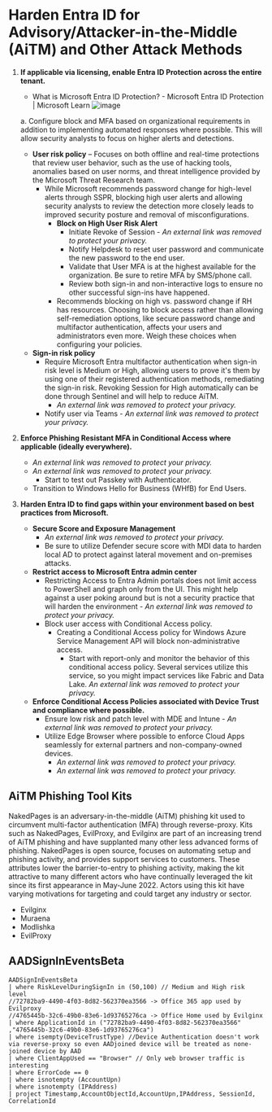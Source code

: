 # Harden Entra ID for Advisory/Attacker-in-the-Middle (AiTM) and Other Attack Methods

1. **If applicable via licensing, enable Entra ID Protection across the entire tenant.**
   - What is Microsoft Entra ID Protection? - Microsoft Entra ID Protection | Microsoft Learn
![image](https://github.com/user-attachments/assets/43d46612-40a2-41b9-8816-73d2a668e23d)

   a. Configure block and MFA based on organizational requirements in addition to implementing automated responses where possible. This will allow security analysts to focus on higher alerts and detections.
      - **User risk policy** – Focuses on both offline and real-time protections that review user behavior, such as the use of hacking tools, anomalies based on user norms, and threat intelligence provided by the Microsoft Threat Research team.
        - While Microsoft recommends password change for high-level alerts through SSPR, blocking high user alerts and allowing security analysts to review the detection more closely leads to improved security posture and removal of misconfigurations.
          - **Block on High User Risk Alert**
            - Initiate Revoke of Session - *An external link was removed to protect your privacy.*
            - Notify Helpdesk to reset user password and communicate the new password to the end user.
            - Validate that User MFA is at the highest available for the organization. Be sure to retire MFA by SMS/phone call.
            - Review both sign-in and non-interactive logs to ensure no other successful sign-ins have happened.
          - Recommends blocking on high vs. password change if RH has resources. Choosing to block access rather than allowing self-remediation options, like secure password change and multifactor authentication, affects your users and administrators even more. Weigh these choices when configuring your policies.
      - **Sign-in risk policy**
        - Require Microsoft Entra multifactor authentication when sign-in risk level is Medium or High, allowing users to prove it's them by using one of their registered authentication methods, remediating the sign-in risk. Revoking Session for High automatically can be done through Sentinel and will help to reduce AiTM.
          - *An external link was removed to protect your privacy.*
        - Notify user via Teams - *An external link was removed to protect your privacy.*

2. **Enforce Phishing Resistant MFA in Conditional Access where applicable (ideally everywhere).**
   - *An external link was removed to protect your privacy.*
   - *An external link was removed to protect your privacy.*
     - Start to test out Passkey with Authenticator.
   - Transition to Windows Hello for Business (WHfB) for End Users.

3. **Harden Entra ID to find gaps within your environment based on best practices from Microsoft.**
   - **Secure Score and Exposure Management**
     - *An external link was removed to protect your privacy.*
     - Be sure to utilize Defender secure score with MDI data to harden local AD to protect against lateral movement and on-premises attacks.
   - **Restrict access to Microsoft Entra admin center**
     - Restricting Access to Entra Admin portals does not limit access to PowerShell and graph only from the UI. This might help against a user poking around but is not a security practice that will harden the environment - *An external link was removed to protect your privacy.*
     - Block user access with Conditional Access policy.
       - Creating a Conditional Access policy for Windows Azure Service Management API will block non-administrative access.
         - Start with report-only and monitor the behavior of this conditional access policy. Several services utilize this service, so you might impact services like Fabric and Data Lake. *An external link was removed to protect your privacy.*
   - **Enforce Conditional Access Policies associated with Device Trust and compliance where possible.**
     - Ensure low risk and patch level with MDE and Intune - *An external link was removed to protect your privacy.*
     - Utilize Edge Browser where possible to enforce Cloud Apps seamlessly for external partners and non-company-owned devices.
       - *An external link was removed to protect your privacy.*
       - *An external link was removed to protect your privacy.*

## AiTM Phishing Tool Kits

NakedPages is an adversary-in-the-middle (AiTM) phishing kit used to circumvent multi-factor authentication (MFA) through reverse-proxy. Kits such as NakedPages, EvilProxy, and Evilginx are part of an increasing trend of AiTM phishing and have supplanted many other less advanced forms of phishing. NakedPages is open source, focuses on automating setup and phishing activity, and provides support services to customers. These attributes lower the barrier-to-entry to phishing activity, making the kit attractive to many different actors who have continually leveraged the kit since its first appearance in May-June 2022. Actors using this kit have varying motivations for targeting and could target any industry or sector.

- Evilginx
- Muraena
- Modlishka
- EvilProxy

## AADSignInEventsBeta

```kusto
AADSignInEventsBeta
| where RiskLevelDuringSignIn in (50,100) // Medium and High risk level
//72782ba9-4490-4f03-8d82-562370ea3566 -> Office 365 app used by Evilproxy
//4765445b-32c6-49b0-83e6-1d93765276ca -> Office Home used by Evilginx
| where ApplicationId in ("72782ba9-4490-4f03-8d82-562370ea3566" ,"4765445b-32c6-49b0-83e6-1d93765276ca") 
| where isempty(DeviceTrustType) //Device Authentication doesn't work via reverse-proxy so even AADjoined device will be treated as none-joined device by AAD
| where ClientAppUsed == "Browser" // Only web browser traffic is interesting
| where ErrorCode == 0
| where isnotempty (AccountUpn)
| where isnotempty (IPAddress)
| project Timestamp,AccountObjectId,AccountUpn,IPAddress, SessionId, CorrelationId
